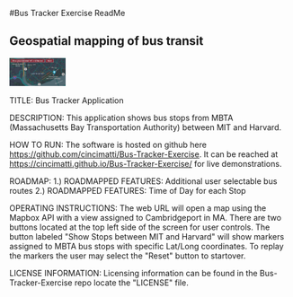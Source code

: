 #Bus Tracker Exercise ReadMe
## Geospatial mapping of bus transit
<img src= "map.png" width='100'>

TITLE:
Bus Tracker Application

DESCRIPTION:
This application shows bus stops from MBTA (Massachusetts Bay Transportation Authority) between MIT and Harvard.

HOW TO RUN:
The software is hosted on github here https://github.com/cincimatti/Bus-Tracker-Exercise.
It can be reached at https://cincimatti.github.io/Bus-Tracker-Exercise/ for live demonstrations.

ROADMAP:
1.) ROADMAPPED FEATURES: Additional user selectable bus routes 
2.) ROADMAPPED FEATURES: Time of Day for each Stop

OPERATING INSTRUCTIONS:
The web URL will open a map using the Mapbox API with a view assigned to Cambridgeport in MA. 
There are two buttons located at the top left side of the screen for user controls.
The button labeled "Show Stops between MIT and Harvard" will show markers assigned to MBTA bus stops with specific Lat/Long coordinates.
To replay the markers the user may select the "Reset" button to startover.

LICENSE INFORMATION: Licensing information can be found in the Bus-Tracker-Exercise repo locate the "LICENSE" file.